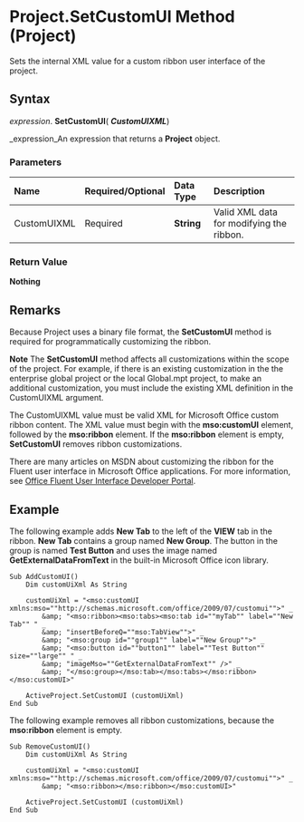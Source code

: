 
# Project.SetCustomUI Method (Project)

Sets the internal XML value for a custom ribbon user interface of the project.


## Syntax

 _expression_. **SetCustomUI**( **_CustomUIXML_**)

 _expression_An expression that returns a  **Project** object.


### Parameters



|**Name**|**Required/Optional**|**Data Type**|**Description**|
|:-----|:-----|:-----|:-----|
|CustomUIXML|Required| **String**|Valid XML data for modifying the ribbon.|

### Return Value

 **Nothing**


## Remarks

Because Project uses a binary file format, the  **SetCustomUI** method is required for programmatically customizing the ribbon.


 **Note**  The  **SetCustomUI** method affects all customizations within the scope of the project. For example, if there is an existing customization in the the enterprise global project or the local Global.mpt project, to make an additional customization, you must include the existing XML definition in the CustomUIXML argument.

The CustomUIXML value must be valid XML for Microsoft Office custom ribbon content. The XML value must begin with the **mso:customUI** element, followed by the **mso:ribbon** element. If the **mso:ribbon** element is empty, **SetCustomUI** removes ribbon customizations.

There are many articles on MSDN about customizing the ribbon for the Fluent user interface in Microsoft Office applications. For more information, see  [Office Fluent User Interface Developer Portal](http://msdn.microsoft.com/en-us/office/aa905530.aspx).


## Example

The following example adds  **New Tab** to the left of the **VIEW** tab in the ribbon. **New Tab** contains a group named **New Group**. The button in the group is named  **Test Button** and uses the image named **GetExternalDataFromText** in the built-in Microsoft Office icon library.


```
Sub AddCustomUI() 
    Dim customUiXml As String 
 
    customUiXml = "<mso:customUI xmlns:mso=""http://schemas.microsoft.com/office/2009/07/customui"">" _
        &amp; "<mso:ribbon><mso:tabs><mso:tab id=""myTab"" label=""New Tab"" " _
        &amp; "insertBeforeQ=""mso:TabView"">" _ 
        &amp; "<mso:group id=""group1"" label=""New Group"">" _ 
        &amp; "<mso:button id=""button1"" label=""Test Button"" size=""large"" " _
        &amp; "imageMso=""GetExternalDataFromText"" />" _ 
        &amp; "</mso:group></mso:tab></mso:tabs></mso:ribbon></mso:customUI>" 
 
    ActiveProject.SetCustomUI (customUiXml) 
End Sub
```

The following example removes all ribbon customizations, because the  **mso:ribbon** element is empty.




```
Sub RemoveCustomUI() 
    Dim customUiXml As String 
 
    customUiXml = "<mso:customUI xmlns:mso=""http://schemas.microsoft.com/office/2009/07/customui"">" _
        &amp; "<mso:ribbon></mso:ribbon></mso:customUI>" 
 
    ActiveProject.SetCustomUI (customUiXml) 
End Sub
```


